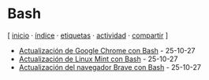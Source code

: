 # Bash
[ [inicio](/index.md) · [índice](/indice.md) · [etiquetas](/etiquetas.md) · [actividad](/actividad.md) · [compartir](https://x.com/intent/tweet?text=Bash+%E2%80%94+Etiquetas%0A%0A%E2%86%92+https%3A%2F%2Fgithub.com%2Fjucardus%2Fjucardus.github.io%2Fblob%2Fmain%2Fb%2Fa%2Fbash.md%0A%0A%23etiquetas_jucardus) ]

* [Actualización de Google Chrome con Bash](/a/c/t/actualizacion-de-google-chrome-con-bash.md) - 25-10-27
* [Actualización de Linux Mint con Bash](/a/c/t/actualizacion-de-linux-mint-con-bash.md) - 25-10-27
* [Actualización del navegador Brave con Bash](/a/c/t/actualizacion-del-navegador-brave-con-bash.md) - 25-10-27

